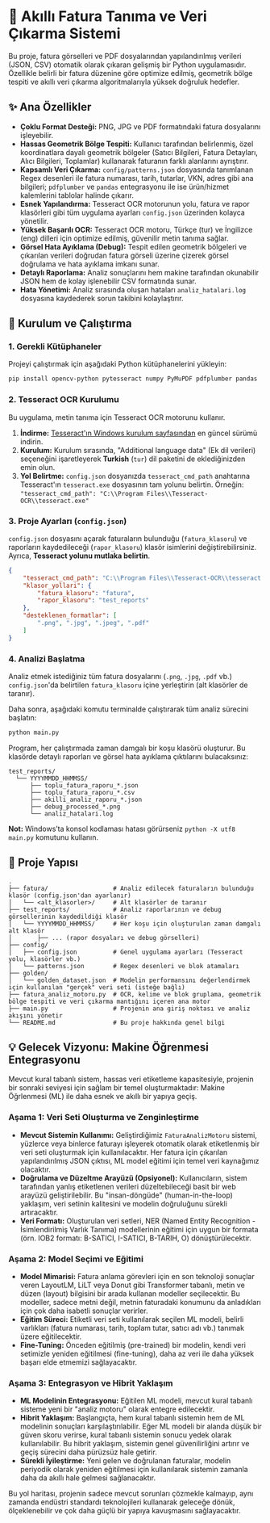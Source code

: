 # 🧾 Akıllı Fatura Tanıma ve Veri Çıkarma Sistemi

Bu proje, fatura görselleri ve PDF dosyalarından yapılandırılmış verileri (JSON, CSV) otomatik olarak çıkaran gelişmiş bir Python uygulamasıdır. Özellikle belirli bir fatura düzenine göre optimize edilmiş, geometrik bölge tespiti ve akıllı veri çıkarma algoritmalarıyla yüksek doğruluk hedefler.

## ✨ Ana Özellikler

- **Çoklu Format Desteği:** PNG, JPG ve PDF formatındaki fatura dosyalarını işleyebilir.
- **Hassas Geometrik Bölge Tespiti:** Kullanıcı tarafından belirlenmiş, özel koordinatlara dayalı geometrik bölgeler (Satıcı Bilgileri, Fatura Detayları, Alıcı Bilgileri, Toplamlar) kullanarak faturanın farklı alanlarını ayrıştırır.
- **Kapsamlı Veri Çıkarma:** `config/patterns.json` dosyasında tanımlanan Regex desenleri ile fatura numarası, tarih, tutarlar, VKN, adres gibi ana bilgileri; `pdfplumber` ve `pandas` entegrasyonu ile ise ürün/hizmet kalemlerini tablolar halinde çıkarır.
- **Esnek Yapılandırma:** Tesseract OCR motorunun yolu, fatura ve rapor klasörleri gibi tüm uygulama ayarları `config.json` üzerinden kolayca yönetilir.
- **Yüksek Başarılı OCR:** Tesseract OCR motoru, Türkçe (tur) ve İngilizce (eng) dilleri için optimize edilmiş, güvenilir metin tanıma sağlar.
- **Görsel Hata Ayıklama (Debug):** Tespit edilen geometrik bölgeleri ve çıkarılan verileri doğrudan fatura görseli üzerine çizerek görsel doğrulama ve hata ayıklama imkanı sunar.
- **Detaylı Raporlama:** Analiz sonuçlarını hem makine tarafından okunabilir JSON hem de kolay işlenebilir CSV formatında sunar.
- **Hata Yönetimi:** Analiz sırasında oluşan hataları `analiz_hatalari.log` dosyasına kaydederek sorun takibini kolaylaştırır.

## 🚀 Kurulum ve Çalıştırma

### 1. Gerekli Kütüphaneler

Projeyi çalıştırmak için aşağıdaki Python kütüphanelerini yükleyin:

```bash
pip install opencv-python pytesseract numpy PyMuPDF pdfplumber pandas
```

### 2. Tesseract OCR Kurulumu

Bu uygulama, metin tanıma için Tesseract OCR motorunu kullanır.

1.  **İndirme:** [Tesseract'ın Windows kurulum sayfasından](https://github.com/UB-Mannheim/tesseract/wiki) en güncel sürümü indirin.
2.  **Kurulum:** Kurulum sırasında, "Additional language data" (Ek dil verileri) seçeneğini işaretleyerek **Turkish** (`tur`) dil paketini de eklediğinizden emin olun.
3.  **Yol Belirtme:** `config.json` dosyanızda `tesseract_cmd_path` anahtarına Tesseract'ın `tesseract.exe` dosyasının tam yolunu belirtin. Örneğin:
    `"tesseract_cmd_path": "C:\\Program Files\\Tesseract-OCR\\tesseract.exe"`

### 3. Proje Ayarları (`config.json`)

`config.json` dosyasını açarak faturaların bulunduğu (`fatura_klasoru`) ve raporların kaydedileceği (`rapor_klasoru`) klasör isimlerini değiştirebilirsiniz. Ayrıca, **Tesseract yolunu mutlaka belirtin**.

```json
{
    "tesseract_cmd_path": "C:\\Program Files\\Tesseract-OCR\\tesseract.exe",
    "klasor_yollari": {
        "fatura_klasoru": "fatura",
        "rapor_klasoru": "test_reports"
    },
    "desteklenen_formatlar": [
        ".png", ".jpg", ".jpeg", ".pdf"
    ]
}
```

### 4. Analizi Başlatma

Analiz etmek istediğiniz tüm fatura dosyalarını (`.png`, `.jpg`, `.pdf` vb.) `config.json`'da belirtilen `fatura_klasoru` içine yerleştirin (alt klasörler de taranır).

Daha sonra, aşağıdaki komutu terminalde çalıştırarak tüm analiz sürecini başlatın:

```bash
python main.py
```

Program, her çalıştırmada zaman damgalı bir koşu klasörü oluşturur. Bu klasörde detaylı raporları ve görsel hata ayıklama çıktılarını bulacaksınız:

```
test_reports/
  └── YYYYMMDD_HHMMSS/
      ├── toplu_fatura_raporu_*.json
      ├── toplu_fatura_raporu_*.csv
      ├── akilli_analiz_raporu_*.json
      ├── debug_processed_*.png
      └── analiz_hatalari.log
```

**Not:** Windows’ta konsol kodlaması hatası görürseniz `python -X utf8 main.py` komutunu kullanın.

## 📂 Proje Yapısı

```
.
├── fatura/                  # Analiz edilecek faturaların bulunduğu klasör (config.json'dan ayarlanır)
│   └── <alt_klasorler>/     # Alt klasörler de taranır
├── test_reports/            # Analiz raporlarının ve debug görsellerinin kaydedildiği klasör
│   └── YYYYMMDD_HHMMSS/     # Her koşu için oluşturulan zaman damgalı alt klasör
│       ├── ... (rapor dosyaları ve debug görselleri)
├── config/
│   ├── config.json          # Genel uygulama ayarları (Tesseract yolu, klasörler vb.)
│   └── patterns.json        # Regex desenleri ve blok atamaları
├── golden/
│   └── golden_dataset.json  # Modelin performansını değerlendirmek için kullanılan "gerçek" veri seti (isteğe bağlı)
├── fatura_analiz_motoru.py  # OCR, kelime ve blok gruplama, geometrik bölge tespiti ve veri çıkarma mantığını içeren ana motor
├── main.py                  # Projenin ana giriş noktası ve analiz akışını yönetir
└── README.md                # Bu proje hakkında genel bilgi
```

## 💡 Gelecek Vizyonu: Makine Öğrenmesi Entegrasyonu

Mevcut kural tabanlı sistem, hassas veri etiketleme kapasitesiyle, projenin bir sonraki seviyesi için sağlam bir temel oluşturmaktadır: Makine Öğrlenmesi (ML) ile daha esnek ve akıllı bir yapıya geçiş.

### Aşama 1: Veri Seti Oluşturma ve Zenginleştirme

-   **Mevcut Sistemin Kullanımı:** Geliştirdiğimiz `FaturaAnalizMotoru` sistemi, yüzlerce veya binlerce faturayı işleyerek otomatik olarak etiketlenmiş bir veri seti oluşturmak için kullanılacaktır. Her fatura için çıkarılan yapılandırılmış JSON çıktısı, ML model eğitimi için temel veri kaynağımız olacaktır.
-   **Doğrulama ve Düzeltme Arayüzü (Opsiyonel):** Kullanıcıların, sistem tarafından yanlış etiketlenen verileri düzeltebileceği basit bir web arayüzü geliştirilebilir. Bu "insan-döngüde" (human-in-the-loop) yaklaşım, veri setinin kalitesini ve modelin doğruluğunu sürekli artıracaktır.
-   **Veri Formatı:** Oluşturulan veri setleri, NER (Named Entity Recognition - İsimlendirilmiş Varlık Tanıma) modellerinin eğitimi için uygun bir formata (örn. IOB2 formatı: B-SATICI, I-SATICI, B-TARIH, O) dönüştürülecektir.

### Aşama 2: Model Seçimi ve Eğitimi

-   **Model Mimarisi:** Fatura anlama görevleri için en son teknoloji sonuçlar veren LayoutLM, LiLT veya Donut gibi Transformer tabanlı, metin ve düzen (layout) bilgisini bir arada kullanan modeller seçilecektir. Bu modeller, sadece metni değil, metnin faturadaki konumunu da anladıkları için çok daha isabetli sonuçlar verirler.
-   **Eğitim Süreci:** Etiketli veri seti kullanılarak seçilen ML modeli, belirli varlıkları (fatura numarası, tarih, toplam tutar, satıcı adı vb.) tanımak üzere eğitilecektir.
-   **Fine-Tuning:** Önceden eğitilmiş (pre-trained) bir modelin, kendi veri setimizle yeniden eğitilmesi (fine-tuning), daha az veri ile daha yüksek başarı elde etmemizi sağlayacaktır.

### Aşama 3: Entegrasyon ve Hibrit Yaklaşım

-   **ML Modelinin Entegrasyonu:** Eğitilen ML modeli, mevcut kural tabanlı sisteme yeni bir "analiz motoru" olarak entegre edilecektir.
-   **Hibrit Yaklaşım:** Başlangıçta, hem kural tabanlı sistemin hem de ML modelinin sonuçları karşılaştırılabilir. Eğer ML modeli bir alanda düşük bir güven skoru verirse, kural tabanlı sistemin sonucu yedek olarak kullanılabilir. Bu hibrit yaklaşım, sistemin genel güvenilirliğini artırır ve geçiş sürecini daha pürüzsüz hale getirir.
-   **Sürekli İyileştirme:** Yeni gelen ve doğrulanan faturalar, modelin periyodik olarak yeniden eğitilmesi için kullanılarak sistemin zamanla daha da akıllı hale gelmesi sağlanacaktır.

Bu yol haritası, projenin sadece mevcut sorunları çözmekle kalmayıp, aynı zamanda endüstri standardı teknolojileri kullanarak geleceğe dönük, ölçeklenebilir ve çok daha güçlü bir yapıya kavuşmasını sağlayacaktır.